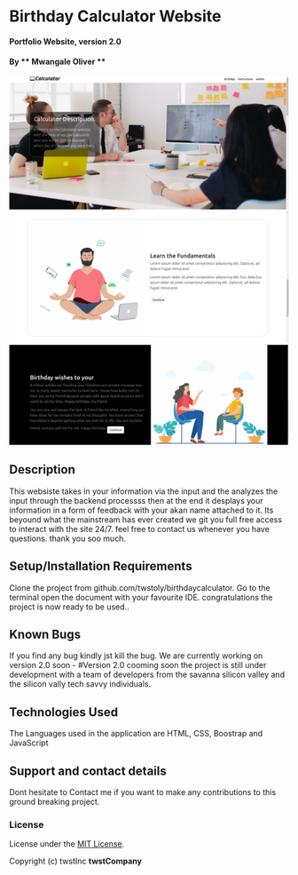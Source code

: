 # Birthday Calculator Website
#### Portfolio Website, version 2.0

#### By ** Mwangale Oliver **
![Alt text](/images/landingpage.png?raw=true "Optional Title")
![Alt text](images/fundamentals.png?raw=true "Optional Title")
![Alt text](images/footer.png?raw=true "Optional Title")
>>>>>>> 
## Description
This websiste takes in your information via the input and the analyzes the input through the backend processss then at the end it desplays your information in a form of feedback with your akan name attached to it. Its beyound what the mainstream has ever created we git you full free access to interact with the site 24/7. feel free to contact us whenever you have questions. thank you soo much.
## Setup/Installation Requirements
Clone the project from github.com/twstoly/birthdaycalculator.
Go to the terminal
open the document with your favourite IDE.
congratulations the project is now ready to be used..
## Known Bugs
If you find any bug kindly jst kill the bug.
We are currently working on version 2.0 soon - #Version 2.0 cooming soon the project is still under development with a team of developers from the savanna silicon valley and the silicon vally tech savvy individuals.
## Technologies Used
The Languages used in the application are HTML, CSS, Boostrap and JavaScript
## Support and contact details
Dont hesitate to Contact me if you want to make any contributions to this ground breaking project.
### License
License under the [MIT License](LICENSE).

Copyright (c) twstInc **twstCompany**